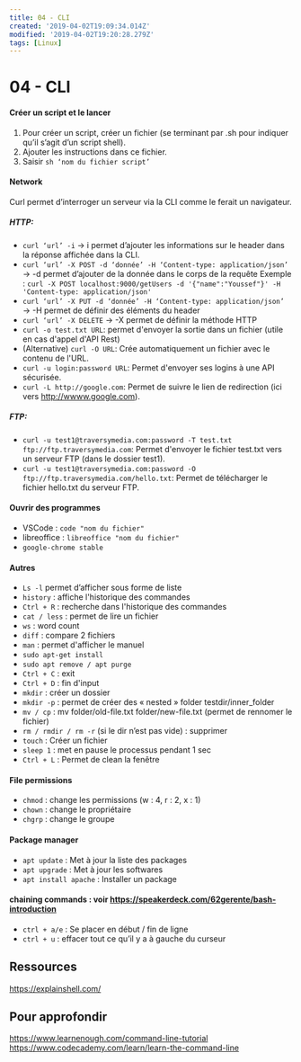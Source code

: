 ```yaml
---
title: 04 - CLI
created: '2019-04-02T19:09:34.014Z'
modified: '2019-04-02T19:20:28.279Z'
tags: [Linux]
---
```


# 04 - CLI

#### Créer un script et le lancer
1. Pour créer un script, créer un fichier (se terminant par .sh pour indiquer qu’il s’agit d’un script shell).
1. Ajouter les instructions dans ce fichier.
1. Saisir `sh ‘nom du fichier script’`
#### Network
Curl permet d’interroger un serveur via la CLI comme le ferait un navigateur.
##### HTTP: 
- `curl ‘url’ -i` → i permet d’ajouter les informations sur le header dans la réponse affichée dans la CLI.
- `curl ‘url’ -X POST -d ‘donnée’ -H ‘Content-type: application/json’` → -d permet d’ajouter de la donnée dans le corps de la requête
Exemple : `curl -X POST localhost:9000/getUsers -d '{"name":"Youssef"}' -H 'Content-type: application/json'`
- `curl ‘url’ -X PUT -d ‘donnée’ -H ‘Content-type: application/json’` → -H permet de définir des éléments du header
- `curl ‘url’ -X DELETE` → -X permet de définir la méthode HTTP
- `curl -o test.txt URL`: permet d'envoyer la sortie dans un fichier (utile en cas d'appel d'API Rest)
- (Alternative) `curl -O URL`: Crée automatiquement un fichier avec le contenu de l'URL.
- `curl -u login:password URL`: Permet d'envoyer ses logins à une API sécurisée.
- `curl -L http://google.com`: Permet de suivre le lien de redirection (ici vers http://wwww.google.com).
##### FTP:
- `curl -u test1@traversymedia.com:password -T test.txt ftp://ftp.traversymedia.com`: Permet d'envoyer le fichier test.txt vers un serveur FTP (dans le dossier test1).
- `curl -u test1@traversymedia.com:password -O ftp://ftp.traversymedia.com/hello.txt`: Permet de télécharger le fichier hello.txt du serveur FTP.
#### Ouvrir des programmes
- VSCode : `code "nom du fichier"`
- libreoffice : `libreoffice "nom du fichier"`
- `google-chrome stable`
#### Autres
- `Ls -l` permet d’afficher sous forme de liste
- `history` : affiche l'historique des commandes
- `Ctrl + R` : recherche dans l'historique des commandes
- `cat / less` : permet de lire un fichier
- `ws` : word count
- `diff` : compare 2 fichiers
- `man` : permet d'afficher le manuel
- `sudo apt-get install`
- `sudo apt remove / apt purge`
- `Ctrl + C` : exit
- `Ctrl + D` : fin d'input
- `mkdir` : créer un dossier
- `mkdir -p` : permet de créer des « nested » folder testdir/inner_folder
- `mv / cp` : mv folder/old-file.txt folder/new-file.txt (permet de rennomer le fichier) 
- `rm / rmdir / rm -r` (si le dir n’est pas vide) : supprimer
- `touch` : Créer un fichier
- `sleep 1` : met en pause le processus pendant 1 sec
- `Ctrl + L` : Permet de clean la fenêtre

#### File permissions
- `chmod` : change les permissions (w : 4, r : 2, x : 1)
- `chown` : change le propriétaire
- `chgrp` : change le groupe

#### Package manager
- `apt update` : Met à jour la liste des packages
- `apt upgrade` : Met à jour les softwares
- `apt install apache` : Installer un package



#### chaining commands : voir https://speakerdeck.com/62gerente/bash-introduction
- `ctrl + a/e` : Se placer en début / fin de ligne
- `ctrl + u` : effacer tout ce qu’il y a à gauche du curseur

## Ressources
https://explainshell.com/

## Pour approfondir
https://www.learnenough.com/command-line-tutorial
https://www.codecademy.com/learn/learn-the-command-line

